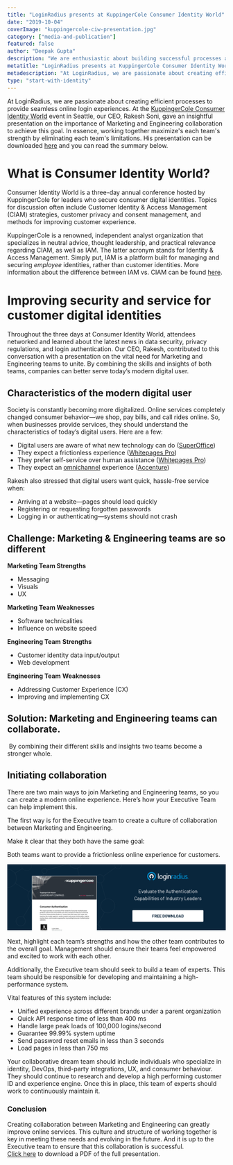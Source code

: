```yaml
---
title: "LoginRadius presents at KuppingerCole Consumer Identity World"
date: "2019-10-04"
coverImage: "kuppingercole-ciw-presentation.jpg"
category: ["media-and-publication"]
featured: false 
author: "Deepak Gupta"
description: "We are enthusiastic about building successful processes at LoginRadius to provide smooth online login experiences. Our CEO, Rakesh Soni, gave an informative presentation at the KuppingerCole Customer Identity World event in Seattle on the importance of collaboration between Marketing and Engineering to achieve this objective. In essence, working together maximises the power of each team by minimising the shortcomings of each team. It is possible to download his presentation here and you can read the review below."
metatitle: "LoginRadius presents at KuppingerCole Consumer Identity World | LoginRadius"
metadescription: "At LoginRadius, we are passionate about creating efficient processes to provide seamless online login experiences. At the KuppingerCole Consumer Identity World event in Seattle, our CEO, Rakesh Soni, gave an insightful presentation on the importance of Marketing and Engineering collaboration to achieve this goal. In essence, working together maximize's each team's strength by eliminating each team's limitations. His presentation can be downloaded here and you can read the summary below."
type: "start-with-identity"
---
```


At LoginRadius, we are passionate about creating efficient processes to provide seamless online login experiences. At the [KuppingerCole Consumer Identity World](https://www.kuppingercole.com/events/ciwusa2019) event in Seattle, our CEO, Rakesh Soni, gave an insightful presentation on the importance of Marketing and Engineering collaboration to achieve this goal. In essence, working together maximize's each team's strength by eliminating each team's limitations. His presentation can be downloaded [here](http://go.pardot.com/l/547662/2019-10-01/725pkx/547662/299407/LoginRadiusBlog_KCCIW2019.pdf) and you can read the summary below. 

# What is Consumer Identity World?

Consumer Identity World is a three-day annual conference hosted by KuppingerCole for leaders who secure consumer digital identities. Topics for discussion often include Customer Identity & Access Management (CIAM) strategies, customer privacy and consent management, and methods for improving customer experience.  

KuppingerCole is a renowned, independent analyst organization that specializes in neutral advice, thought leadership, and practical relevance regarding CIAM, as well as IAM. The latter acronym stands for Identity & Access Management. Simply put, IAM is a platform built for managing and securing _employee_ identities, rather than customer identities. More information about the difference between IAM vs. CIAM can be found [here](https://www.loginradius.com/blog/2019/03/iam-vs-ciam/).

# Improving security and service for customer digital identities

Throughout the three days at Consumer Identity World, attendees networked and learned about the latest news in data security, privacy regulations, and login authentication. Our CEO, Rakesh, contributed to this conversation with a presentation on the vital need for Marketing and Engineering teams to unite. By combining the skills and insights of both teams, companies can better serve today’s modern digital user. 

## Characteristics of the modern digital user

Society is constantly becoming more digitalized. Online services completely changed consumer behavior—we shop, pay bills, and call rides online. So, when businesses provide services, they should understand the characteristics of today’s digital users. Here are a few:  

- Digital users are aware of what new technology can do ([SuperOffice](https://www.superoffice.com/blog/digital-transformation/))
- They expect a frictionless experience ([Whitepages Pro](https://www.globenewswire.com/news-release/2018/08/21/1554497/0/en/New-Report-Shows-Identity-Verification-a-Priority-for-eCommerce-and-Online-Lending-Businesses.html))
- They prefer self-service over human assistance ([Whitepages Pro](https://www.superoffice.com/blog/customer-self-service/))
- They expect an [omnichannel](https://www.loginradius.com/blog/2020/04/omnichannel-customer-experience/) experience ([Accenture](https://www.accenture.com/us-en/~/media/accenture/conversion-assets/dotcom/documents/global/pdf/technology_7/accenture-customer-desires-vs-retailer-capabilities.pdf))

Rakesh also stressed that digital users want quick, hassle-free service when: 

- Arriving at a website—pages should load quickly 
- Registering or requesting forgotten passwords 
- Logging in or authenticating—systems should not crash



## Challenge: Marketing & Engineering teams are so different

**Marketing Team Strengths**

- Messaging
- Visuals
- UX

**Marketing Team Weaknesses**

- Software technicalities
- Influence on website speed

**Engineering Team** **Strengths**

- Customer identity data input/output 
- Web development

**Engineering Team** **Weaknesses**

- Addressing Customer Experience (CX) 
- Improving and implementing CX 

## Solution: Marketing and Engineering teams can collaborate.

 By combining their different skills and insights two teams become a stronger whole.


## Initiating collaboration

There are two main ways to join Marketing and Engineering teams, so you can create a modern online experience. Here’s how your Executive Team can help implement this.

The first way is for the Executive team to create a culture of collaboration between Marketing and Engineering. 

Make it clear that they both have the same goal:

Both teams want to provide a frictionless online experience for customers. 

[![kuppingercole](kuppingercole.png)](https://www.loginradius.com/resource/kuppingercole-2019-consumer-authentication-report)

Next, highlight each team’s strengths and how the other team contributes to the overall goal. Management should ensure their teams feel empowered and excited to work with each other. 

Additionally, the Executive team should seek to build a team of experts. This team should be responsible for developing and maintaining a high-performance system. 

Vital features of this system include:

- Unified experience across different brands under a parent organization
- Quick API response time of less than 400 ms
- Handle large peak loads of 100,000 logins/second
- Guarantee 99.99% system uptime
- Send password reset emails in less than 3 seconds
- Load pages in less than 750 ms

Your collaborative dream team should include individuals who specialize in identity, DevOps, third-party integrations, UX, and consumer behaviour. They should continue to research and develop a high performing customer ID and experience engine. Once this in place, this team of experts should work to continuously maintain it. 

### Conclusion

Creating collaboration between Marketing and Engineering can greatly improve online services. This culture and structure of working together is key in meeting these needs and evolving in the future. And it is up to the Executive team to ensure that this collaboration is successful.   
[Click here](http://go.pardot.com/l/547662/2019-10-01/725pkx/547662/299407/LoginRadiusBlog_KCCIW2019.pdf) to download a PDF of the full presentation.
